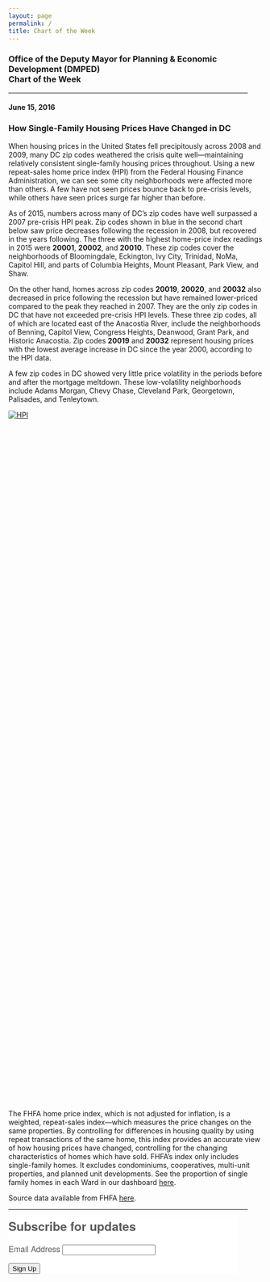 ```yaml
---
layout: page
permalink: /
title: Chart of the Week
---
```


<h3>
Office of the Deputy Mayor for Planning & Economic Development (DMPED) <br/> Chart of the Week
</h3>

<hr style="width: 475px; margin:1em 0">

<h4>June 15, 2016</h4>
<h3>How Single-Family Housing Prices Have Changed in DC</h3>

When housing prices in the United States fell precipitously across 2008 and 2009, many DC zip codes weathered the crisis quite well—maintaining relatively consistent single-family housing prices throughout. Using a new repeat-sales home price index (HPI) from the Federal Housing Finance Administration, we can see some city neighborhoods were affected more than others. A few have not seen prices bounce back to pre-crisis levels, while others have seen prices surge far higher than before. 
                                                                                                                    
As of 2015, numbers across many of DC’s zip codes have well surpassed a 2007 pre-crisis HPI peak. Zip codes shown in blue in the second chart below saw price decreases following the recession in 2008, but recovered in the years following. The three with the highest home-price index readings in 2015 were <b>20001</b>, <b>20002</b>, and <b>20010</b>. These zip codes cover the neighborhoods of Bloomingdale, Eckington, Ivy City, Trinidad, NoMa, Capitol Hill, and parts of Columbia Heights, Mount Pleasant, Park View, and Shaw.  

On the other hand, homes across zip codes <b>20019</b>, <b>20020</b>, and <b>20032</b> also decreased in price following the recession but have remained lower-priced compared to the peak they reached in 2007. They are the only zip codes in DC that have not exceeded pre-crisis HPI levels. These three zip codes, all of which are located east of the Anacostia River, include the neighborhoods of Benning, Capitol View, Congress Heights, Deanwood, Grant Park, and Historic Anacostia. Zip codes <b>20019</b> and <b>20032</b> represent housing prices with the lowest average increase in DC since the year 2000, according to the HPI data. 

A few zip codes in DC showed very little price volatility in the periods before and after the mortgage meltdown. These low-volatility neighborhoods include Adams Morgan, Chevy Chase, Cleveland Park, Georgetown, Palisades, and Tenleytown. 

<script type='text/javascript' src='https://public.tableau.com/javascripts/api/viz_v1.js'></script><div class='tableauPlaceholder' style='width: 504px; height: 1369px;'><noscript><a href='#'><img alt='HPI ' src='https:&#47;&#47;public.tableau.com&#47;static&#47;images&#47;DC&#47;DCSingleFamilyHomePrices&#47;HPI&#47;1_rss.png' style='border: none' /></a></noscript><object class='tableauViz' width='504' height='1369' style='display:none;'><param name='host_url' value='https%3A%2F%2Fpublic.tableau.com%2F' /> <param name='site_root' value='' /><param name='name' value='DCSingleFamilyHomePrices&#47;HPI' /><param name='tabs' value='no' /><param name='toolbar' value='yes' /><param name='static_image' value='https:&#47;&#47;public.tableau.com&#47;static&#47;images&#47;DC&#47;DCSingleFamilyHomePrices&#47;HPI&#47;1.png' /> <param name='animate_transition' value='yes' /><param name='display_static_image' value='yes' /><param name='display_spinner' value='yes' /><param name='display_overlay' value='yes' /><param name='display_count' value='yes' /><param name='showTabs' value='y' /></object></div>

The FHFA home price index, which is not adjusted for inflation, is a weighted, repeat-sales index—which measures the price changes on the same properties. By controlling for differences in housing quality by using repeat transactions of the same home, this index provides an accurate view of how housing prices have changed, controlling for the changing characteristics of homes which have sold. FHFA’s index only includes single-family homes. It excludes condominiums, cooperatives, multi-unit properties, and planned unit developments. See the proportion of single family homes in each Ward in our dashboard <a href="http://open.dc.gov/econintel-wardtool/data.html" target="_blank">here</a>. 

Source data available from FHFA <a href="http://www.fhfa.gov/DataTools/Downloads/pages/house-price-index.aspx" target="_blank">here</a>.
 
<hr style="width: 475px; margin:1em 0">

<!--Begin CTCT Sign-Up Form-->
<!-- EFD 1.0.0 [Mon Jun 06 12:44:43 EDT 2016] -->
<link rel='stylesheet' type='text/css' href='https://static.ctctcdn.com/h/contacts-embedded-signup-assets/1.0.2/css/signup-form.css'>
<div class="ctct-embed-signup" style="font: 16px Helvetica Neue, Arial, sans-serif; font: 1rem Helvetica Neue, Arial, sans-serif; line-height: 1.5; -webkit-font-smoothing: antialiased; width: 454px">
   <div style="color:#5b5b5b; background-color:#FFFFFF; border-radius:5px;">
       <span id="success_message" style="display:none;">
           <div style="text-align:center;">Thanks for signing up!</div>
       </span>
       <form data-id="embedded_signup:form" class="ctct-custom-form Form" name="embedded_signup" method="POST" action="https://visitor2.constantcontact.com/api/signup">
           <h2 style="margin:0;">Subscribe for updates</h2>
           <!-- The following code must be included to ensure your sign-up form works properly. -->
           <input data-id="ca:input" type="hidden" name="ca" value="a2e7dff1-cff4-49c5-b33c-d32a5beeb267">
           <input data-id="list:input" type="hidden" name="list" value="1357647672">
           <input data-id="source:input" type="hidden" name="source" value="EFD">
           <input data-id="required:input" type="hidden" name="required" value="list,email">
           <input data-id="url:input" type="hidden" name="url" value="">
           <p data-id="Email Address:p" ><label data-id="Email Address:label" data-name="email" class="ctct-form-required">Email Address</label> <input data-id="Email Address:input" type="text" name="email" value="" maxlength="80"></p>
           <button type="submit" class="Button ctct-button Button--block Button-secondary" data-enabled="enabled">Sign Up</button>
       </form>
   </div>
</div>
<script type='text/javascript'>
   var localizedErrMap = {};
   localizedErrMap['required'] =        'This field is required.';
   localizedErrMap['ca'] =          'An unexpected error occurred while attempting to send email.';
   localizedErrMap['email'] =           'Please enter your email address in name@email.com format.';
   localizedErrMap['birthday'] =        'Please enter birthday in MM/DD format.';
   localizedErrMap['anniversary'] =     'Please enter anniversary in MM/DD/YYYY format.';
   localizedErrMap['custom_date'] =     'Please enter this date in MM/DD/YYYY format.';
   localizedErrMap['list'] =            'Please select at least one email list.';
   localizedErrMap['generic'] =         'This field is invalid.';
   localizedErrMap['shared'] =      'Sorry, we could not complete your sign-up. Please contact us to resolve this.';
   localizedErrMap['state_mismatch'] = 'Mismatched State/Province and Country.';
    localizedErrMap['state_province'] = 'Select a state/province';
   localizedErrMap['selectcountry'] =   'Select a country';
   var postURL = 'https://visitor2.constantcontact.com/api/signup';
</script>
<script type='text/javascript' src='https://static.ctctcdn.com/h/contacts-embedded-signup-assets/1.0.2/js/signup-form.js'></script>
<!--End CTCT Sign-Up Form-->


